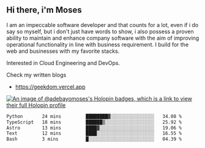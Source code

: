 ## Hi there, i'm Moses

I am an impeccable software developer and that counts for a lot, even if i do say so myself, but i don't just have words to show, i also possess a proven ability to maintain and enhance company software with the aim of improving operational functionality in line with business requirement. I build for the web and businesses with my favorite stacks.

Interested in Cloud Engineering and DevOps.

Check my written blogs
- https://geekdom.vercel.app

[![An image of @adebayomoses's Holopin badges, which is a link to view their full Holopin profile](https://holopin.me/adebayomoses)](https://holopin.io/@adebayomoses)

<!--START_SECTION:waka-->

```txt
Python       24 mins         ████████▓░░░░░░░░░░░░░░░░   34.08 %
TypeScript   18 mins         ██████▒░░░░░░░░░░░░░░░░░░   25.92 %
Astro        13 mins         ████▓░░░░░░░░░░░░░░░░░░░░   19.06 %
Text         12 mins         ████░░░░░░░░░░░░░░░░░░░░░   16.55 %
Bash         3 mins          █░░░░░░░░░░░░░░░░░░░░░░░░   04.39 %
```

<!--END_SECTION:waka-->
